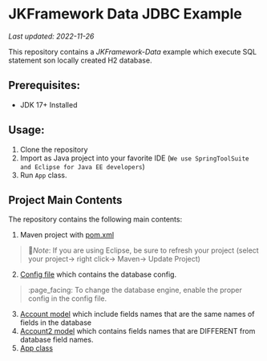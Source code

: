 # JKFramework Data JDBC Example
_Last updated: 2022-11-26_


This repository contains a _JKFramework-Data_ example which execute SQL statement son locally created H2 database.

## Prerequisites:
- JDK 17+ Installed

## Usage:
1. Clone the repository
2. Import as Java project into your favorite IDE (`We use SpringToolSuite and Eclipse for Java EE developers`)
3. Run `App` class.

## Project Main Contents 
The repository  contains the following main contents: 
1. Maven project with [pom.xml](pom.xml)
  > :page_facing_up:*Note*: If you are using Eclipse, be sure to refresh your project (select your project→ right click→ Maven→ Update Project)
2. [Config file](src/main/resources/config.properties) which contains the database config.
  >:page_facing: To change the database engine, enable the proper config in the config file.
3. [Account model](src/main/java/com/app/models/Account.java) which include fields names that are the same names
of fields in the database
3. [Account2 model](src/main/java/com/app/models/Account2.java) which contains fields names that are DIFFERENT from database field names.   
8. [App class](src/main/java/com/app/App.java)  

